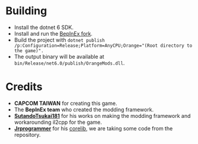 
# Building #
 - Install the dotnet 6 SDK.
 - Install and run the [BepInEx fork](https://www.nexusmods.com/megamanxdiveoffline/mods/1).
 - Build the project with `dotnet publish /p:Configuration=Release;Platform=AnyCPU;Orange="(Root directory to the game)".`
 - The output binary will be available at `bin/Release/net6.0/publish/OrangeMods.dll`.

# Credits #
 - **CAPCOM TAIWAN** for creating this game.
 - The **BepInEx team** who created the modding framework.
 - **[SutandoTsukai181](https://github.com/SutandoTsukai181)** for his works on making the modding framework and workarounding il2cpp for the game.
 - **[Jrprogrammer](https://github.com/Jrprogrammer)** for his [corelib](https://github.com/Jrprogrammer/CoreLib/), we are taking some code from the repository.
